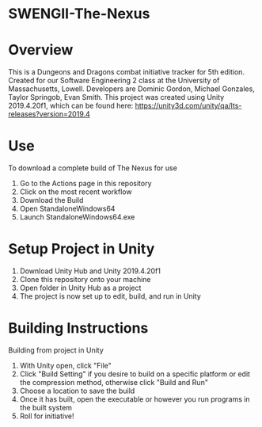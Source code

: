 # SWENGII-The-Nexus

# Overview
This is a Dungeons and Dragons combat initiative tracker for 5th edition. Created for our Software Engineering 2 class at the University of Massachusetts, Lowell. Developers are Dominic Gordon, Michael Gonzales, Taylor Springob, Evan Smith. This project was created using Unity 2019.4.20f1, which can be found here: https://unity3d.com/unity/qa/lts-releases?version=2019.4

# Use
To download a complete build of The Nexus for use
1. Go to the Actions page in this repository
2. Click on the most recent workflow
3. Download the Build
4. Open StandaloneWindows64
5. Launch StandaloneWindows64.exe

# Setup Project in Unity
1. Download Unity Hub and Unity 2019.4.20f1
2. Clone this repository onto your machine
3. Open folder in Unity Hub as a project
4. The project is now set up to edit, build, and run in Unity

# Building Instructions
Building from project in Unity
1. With Unity open, click "File"
2. Click "Build Setting" if you desire to build on a specific platform or edit the compression method, otherwise click "Build and Run"
3. Choose a location to save the build
4. Once it has built, open the executable or however you run programs in the built system
5. Roll for initiative!
